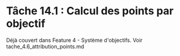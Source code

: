 # Tâche 14.1 : Calcul des points par objectif

Déjà couvert dans Feature 4 - Système d'objectifs.
Voir tache_4.6_attribution_points.md
